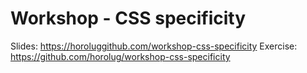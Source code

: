 # Workshop - CSS specificity

Slides: https://horoluggithub.com/workshop-css-specificity
Exercise: https://github.com/horolug/workshop-css-specificity
